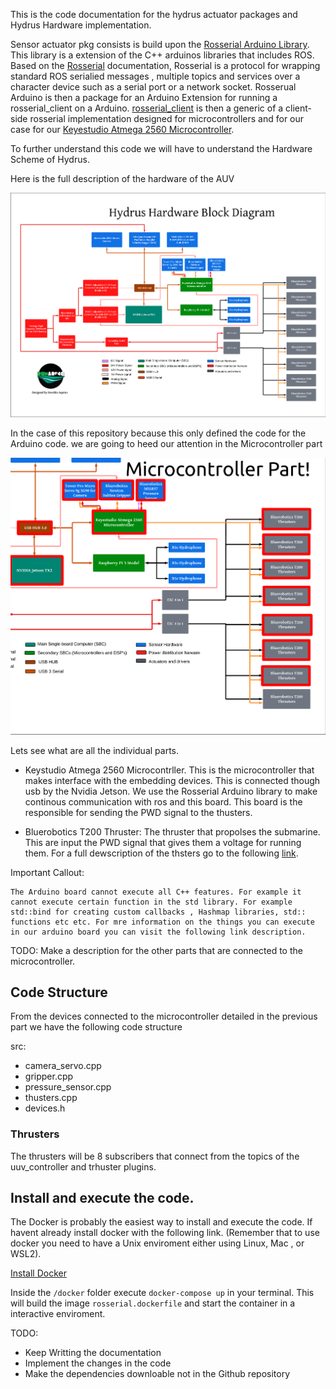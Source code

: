 This is the code documentation for the hydrus actuator packages and Hydrus Hardware implementation.

Sensor actuator pkg consists is build upon the [Rosserial Arduino Library](http://wiki.ros.org/rosserial_arduino). 
This library is a extension of the C++ arduinos libraries that includes ROS. Based on the [Rosserial](http://wiki.ros.org/rosserial) documentation,
Rosserial is a protocol for wrapping standard ROS serialied messages  , multiple topics and services over a character device such as a serial port or 
a network socket. Rosserual Arduino is then a package for an Arduino Extension  for running a rosserial_client on a Arduino. [rosserial_client](http://wiki.ros.org/rosserial_client) is then a generic  of a client-side rosserial implementation designed for microcontrollers and for our case for our [Keyestudio Atmega 2560 
Microcontroller](s).

To further understand this code we will have to understand the Hardware Scheme of Hydrus.

Here is the full description of the hardware of the AUV

![Alt text](assets/RUMArino.png)

In the case of this repository because this only defined the code for the Arduino code. we are going to heed our attention in the Microcontroller part




![Alt text](assets/selected.png)


Lets see what are all the individual parts.

- Keystudio Atmega 2560 Microcontrller. This is the microcontroller that makes interface with the embedding devices. This is connected though usb by the Nvidia Jetson. We use the Rosserial Arduino library to make continous communication with ros and this board. This  board is the responsible for sending the  PWD signal to the thusters.

- Bluerobotics T200 Thruster: The thruster that propolses the submarine. This are input the PWD signal that gives them a voltage for running them. For a full dewscription of the thsters go to the following [link](https://bluerobotics.com/store/thrusters/t100-t200-thrusters/t200-thruster-r2-rp/).


Important Callout:
```
The Arduino board cannot execute all C++ features. For example it cannot execute certain function in the std library. For example  std::bind for creating custom callbacks , Hashmap libraries, std:: functions etc etc. For mre information on the things you can execute in our arduino board you can visit the following link description.
```
TODO: Make a description for the other parts  that are connected to the microcontroller.



## Code Structure


From the devices connected to the microcontroller detailed in the previous part we have the following code structure

src:
- camera_servo.cpp
- gripper.cpp
- pressure_sensor.cpp
- thusters.cpp
- devices.h


### Thrusters

The thrusters will be  8 subscribers that connect from the topics of the uuv_controller and trhuster plugins.




## Install and execute the code.

The Docker is probably the easiest way to install and execute the code. If havent already install docker with the following link. (Remember that to use docker you need to have a Unix enviroment either using Linux, Mac , or WSL2).

[Install Docker](https://docs.docker.com/engine/install/)


Inside the `/docker` folder execute `docker-compose up` in your terminal. This will build the image `rosserial.dockerfile` and start the container in a interactive enviroment.



TODO: 
 - Keep Writting the documentation
 - Implement the changes in the code
 - Make the dependencies downloable  not in the Github repository

